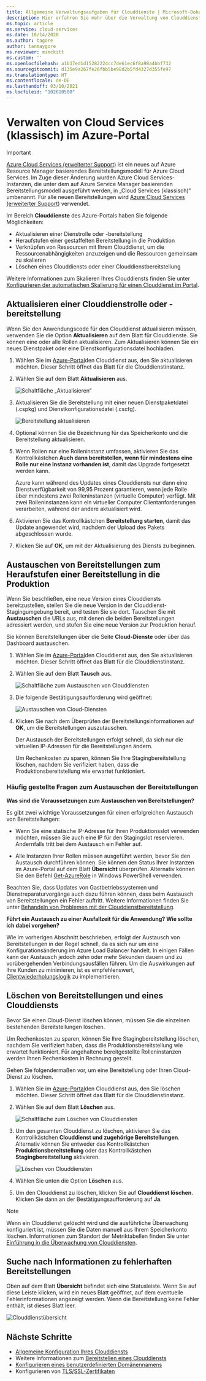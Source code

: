 ```yaml
---
title: Allgemeine Verwaltungsaufgaben für Clouddienste | Microsoft-Dokumentation
description: Hier erfahren Sie mehr über die Verwaltung von Clouddiensten im Azure-Portal. In diesen Beispielen wird das Azure-Portal verwendet.
ms.topic: article
ms.service: cloud-services
ms.date: 10/14/2020
ms.author: tagore
author: tanmaygore
ms.reviewer: mimckitt
ms.custom: ''
ms.openlocfilehash: a1b37ed1d15282224cc7de61ec6f8a98a4bbf732
ms.sourcegitcommit: d135e9a267fe26fbb5be98d2b5fd4327d355fe97
ms.translationtype: HT
ms.contentlocale: de-DE
ms.lasthandoff: 03/10/2021
ms.locfileid: "102610500"
---
```

# <a name="manage-cloud-services-classic-in-the-azure-portal"></a>Verwalten von Cloud Services (klassisch) im Azure-Portal

> [!IMPORTANT]
> [Azure Cloud Services (erweiterter Support)](../cloud-services-extended-support/overview.md) ist ein neues auf Azure Resource Manager basierendes Bereitstellungsmodell für Azure Cloud Services. Im Zuge dieser Änderung wurden Azure Cloud Services-Instanzen, die unter dem auf Azure Service Manager basierenden Bereitstellungsmodell ausgeführt werden, in „Cloud Services (klassisch)“ umbenannt. Für alle neuen Bereitstellungen wird [Azure Cloud Services (erweiterter Support)](../cloud-services-extended-support/overview.md) verwendet.

Im Bereich **Clouddienste** des Azure-Portals haben Sie folgende Möglichkeiten:

* Aktualisieren einer Dienstrolle oder -bereitstellung
* Heraufstufen einer gestaffelten Bereitstellung in die Produktion
* Verknüpfen von Ressourcen mit Ihrem Clouddienst, um die Ressourcenabhängigkeiten anzuzeigen und die Ressourcen gemeinsam zu skalieren
* Löschen eines Clouddiensts oder einer Clouddienstbereitstellung

Weitere Informationen zum Skalieren Ihres Clouddiensts finden Sie unter [Konfigurieren der automatischen Skalierung für einen Clouddienst im Portal](cloud-services-how-to-scale-portal.md).

## <a name="update-a-cloud-service-role-or-deployment"></a>Aktualisieren einer Clouddienstrolle oder -bereitstellung
Wenn Sie den Anwendungscode für den Clouddienst aktualisieren müssen, verwenden Sie die Option **Aktualisieren** auf dem Blatt für Clouddienste. Sie können eine oder alle Rollen aktualisieren. Zum Aktualisieren können Sie ein neues Dienstpaket oder eine Dienstkonfigurationsdatei hochladen.

1. Wählen Sie im [Azure-Portal][Azure portal]den Clouddienst aus, den Sie aktualisieren möchten. Dieser Schritt öffnet das Blatt für die Clouddienstinstanz.

2. Wählen Sie auf dem Blatt **Aktualisieren** aus.

    ![Schaltfläche „Aktualisieren“](./media/cloud-services-how-to-manage-portal/update-button.png)

3. Aktualisieren Sie die Bereitstellung mit einer neuen Dienstpaketdatei (.cspkg) und Dienstkonfigurationsdatei (.cscfg).

    ![Bereitstellung aktualisieren](./media/cloud-services-how-to-manage-portal/update-blade.png)

4. Optional können Sie die Bezeichnung für das Speicherkonto und die Bereitstellung aktualisieren.

5. Wenn Rollen nur eine Rolleninstanz umfassen, aktivieren Sie das Kontrollkästchen **Auch dann bereitstellen, wenn für mindestens eine Rolle nur eine Instanz vorhanden ist**, damit das Upgrade fortgesetzt werden kann.

    Azure kann während des Updates eines Clouddiensts nur dann eine Dienstverfügbarkeit von 99,95 Prozent garantieren, wenn jede Rolle über mindestens zwei Rolleninstanzen (virtuelle Computer) verfügt. Mit zwei Rolleninstanzen kann ein virtueller Computer Clientanforderungen verarbeiten, während der andere aktualisiert wird.

6. Aktivieren Sie das Kontrollkästchen **Bereitstellung starten**, damit das Update angewendet wird, nachdem der Upload des Pakets abgeschlossen wurde.

7. Klicken Sie auf **OK**, um mit der Aktualisierung des Diensts zu beginnen.

## <a name="swap-deployments-to-promote-a-staged-deployment-to-production"></a>Austauschen von Bereitstellungen zum Heraufstufen einer Bereitstellung in die Produktion
Wenn Sie beschließen, eine neue Version eines Clouddiensts bereitzustellen, stellen Sie die neue Version in der Clouddienst-Stagingumgebung bereit, und testen Sie sie dort. Tauschen Sie mit **Austauschen** die URLs aus, mit denen die beiden Bereitstellungen adressiert werden, und stufen Sie eine neue Version zur Produktion herauf.

Sie können Bereitstellungen über die Seite **Cloud-Dienste** oder über das Dashboard austauschen.

1. Wählen Sie im [Azure-Portal][Azure portal]den Clouddienst aus, den Sie aktualisieren möchten. Dieser Schritt öffnet das Blatt für die Clouddienstinstanz.

2. Wählen Sie auf dem Blatt **Tausch** aus.

    ![Schaltfläche zum Austauschen von Clouddiensten](./media/cloud-services-how-to-manage-portal/swap-button.png)

3. Die folgende Bestätigungsaufforderung wird geöffnet:

    ![Austauschen von Cloud-Diensten](./media/cloud-services-how-to-manage-portal/swap-prompt.png)

4. Klicken Sie nach dem Überprüfen der Bereitstellungsinformationen auf **OK**, um die Bereitstellungen auszutauschen.

    Der Austausch der Bereitstellungen erfolgt schnell, da sich nur die virtuellen IP-Adressen für die Bereitstellungen ändern.

    Um Rechenkosten zu sparen, können Sie Ihre Stagingbereitstellung löschen, nachdem Sie verifiziert haben, dass die Produktionsbereitstellung wie erwartet funktioniert.

### <a name="common-questions-about-swapping-deployments"></a>Häufig gestellte Fragen zum Austauschen der Bereitstellungen

**Was sind die Voraussetzungen zum Austauschen von Bereitstellungen?**

Es gibt zwei wichtige Voraussetzungen für einen erfolgreichen Austausch von Bereitstellungen:

- Wenn Sie eine statische IP-Adresse für Ihren Produktionsslot verwenden möchten, müssen Sie auch eine IP für den Stagingslot reservieren. Andernfalls tritt bei dem Austausch ein Fehler auf.

- Alle Instanzen Ihrer Rollen müssen ausgeführt werden, bevor Sie den Austausch durchführen können. Sie können den Status Ihrer Instanzen im Azure-Portal auf dem Blatt **Übersicht** überprüfen. Alternativ können Sie den Befehl [Get-AzureRole](/powershell/module/servicemanagement/azure.service/get-azurerole) in Windows PowerShell verwenden.

Beachten Sie, dass Updates von Gastbetriebssystemen und Dienstreparaturvorgänge auch dazu führen können, dass beim Austausch von Bereitstellungen ein Fehler auftritt. Weitere Informationen finden Sie unter [Behandeln von Problemen mit der Clouddienstbereitstellung](cloud-services-troubleshoot-deployment-problems.md).

**Führt ein Austausch zu einer Ausfallzeit für die Anwendung? Wie sollte ich dabei vorgehen?**

Wie im vorherigen Abschnitt beschrieben, erfolgt der Austausch von Bereitstellungen in der Regel schnell, da es sich nur um eine Konfigurationsänderung im Azure Load Balancer handelt. In einigen Fällen kann der Austausch jedoch zehn oder mehr Sekunden dauern und zu vorübergehenden Verbindungsausfällen führen. Um die Auswirkungen auf Ihre Kunden zu minimieren, ist es empfehlenswert, [Clientwiederholungslogik](/azure/architecture/best-practices/transient-faults) zu implementieren.

## <a name="delete-deployments-and-a-cloud-service"></a>Löschen von Bereitstellungen und eines Clouddiensts
Bevor Sie einen Cloud-Dienst löschen können, müssen Sie die einzelnen bestehenden Bereitstellungen löschen.

Um Rechenkosten zu sparen, können Sie Ihre Stagingbereitstellung löschen, nachdem Sie verifiziert haben, dass die Produktionsbereitstellung wie erwartet funktioniert. Für angehaltene bereitgestellte Rolleninstanzen werden Ihnen Rechenkosten in Rechnung gestellt.

Gehen Sie folgendermaßen vor, um eine Bereitstellung oder Ihren Cloud-Dienst zu löschen.

1. Wählen Sie im [Azure-Portal][Azure portal]den Clouddienst aus, den Sie löschen möchten. Dieser Schritt öffnet das Blatt für die Clouddienstinstanz.

2. Wählen Sie auf dem Blatt **Löschen** aus.

    ![Schaltfläche zum Löschen von Clouddiensten](./media/cloud-services-how-to-manage-portal/delete-button.png)

3. Um den gesamten Clouddienst zu löschen, aktivieren Sie das Kontrollkästchen **Clouddienst und zugehörige Bereitstellungen**. Alternativ können Sie entweder das Kontrollkästchen **Produktionsbereitstellung** oder das Kontrollkästchen **Stagingbereitstellung** aktivieren.

    ![Löschen von Clouddiensten](./media/cloud-services-how-to-manage-portal/delete-blade.png)

4. Wählen Sie unten die Option **Löschen** aus.

5. Um den Clouddienst zu löschen, klicken Sie auf **Clouddienst löschen**. Klicken Sie dann an der Bestätigungsaufforderung auf **Ja**.

> [!NOTE]
> Wenn ein Clouddienst gelöscht wird und die ausführliche Überwachung konfiguriert ist, müssen Sie die Daten manuell aus Ihrem Speicherkonto löschen. Informationen zum Standort der Metriktabellen finden Sie unter [Einführung in die Überwachung von Clouddiensten](cloud-services-how-to-monitor.md).


## <a name="find-more-information-about-failed-deployments"></a>Suche nach Informationen zu fehlerhaften Bereitstellungen
Oben auf dem Blatt **Übersicht** befindet sich eine Statusleiste. Wenn Sie auf diese Leiste klicken, wird ein neues Blatt geöffnet, auf dem eventuelle Fehlerinformationen angezeigt werden. Wenn die Bereitstellung keine Fehler enthält, ist dieses Blatt leer.

![Clouddienstübersicht](./media/cloud-services-how-to-manage-portal/status-info.png)



[Azure portal]: https://portal.azure.com

## <a name="next-steps"></a>Nächste Schritte
* [Allgemeine Konfiguration Ihres Clouddiensts](cloud-services-how-to-configure-portal.md)
* Weitere Informationen zum [Bereitstellen eines Clouddiensts](cloud-services-how-to-create-deploy-portal.md)
* [Konfigurieren eines benutzerdefinierten Domänennamens](cloud-services-custom-domain-name-portal.md)
* Konfigurieren von [TLS/SSL-Zertifikaten](cloud-services-configure-ssl-certificate-portal.md)